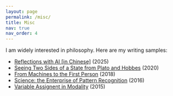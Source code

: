 ```yaml
---
layout: page
permalink: /misc/
title: Misc
nav: true
nav_order: 4
---
```


I am widely interested in philosophy. Here are my writing samples:
- [Reflections with AI \[in Chinese\]](/assets/pdf/reflections.pdf) (2025)
- [Seeing Two Sides of a State from Plato and Hobbes](/assets/pdf/plato_hobbes.pdf) (2020)
- [From Machines to the First Person](/assets/pdf/first_person.pdf) (2018)
- [Science: the Enterprise of Pattern Recognition](/assets/pdf/science.pdf) (2016)
- [Variable Assignent in Modality](/assets/pdf/modality.pdf) (2015)
